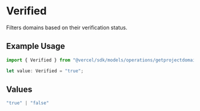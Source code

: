 # Verified

Filters domains based on their verification status.

## Example Usage

```typescript
import { Verified } from "@vercel/sdk/models/operations/getprojectdomains.js";

let value: Verified = "true";
```

## Values

```typescript
"true" | "false"
```